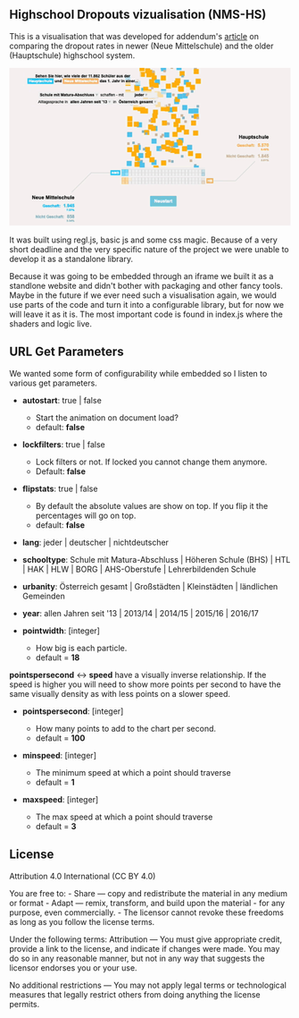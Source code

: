 ## Highschool Dropouts vizualisation (NMS-HS)

This is a visualisation that was developed for addendum's [article](https://www.addendum.org/neue-mittelschule/gekommen-um-wieder-zu-gehen/) on comparing the dropout rates in newer (Neue Mittelschule) and the older (Hauptschule) highschool system.

![imge](./readme.gif)

It was built using regl.js, basic js and some css magic. Because of a very short deadline and the very specific nature of the project we were unable to develop it as a standalone library.

Because it was going to be embedded through an iframe we built it as a standlone website and didn't bother with packaging and other fancy tools. Maybe in the future if we ever need such a visualisation again, we would use parts of the code and turn it into a configurable library, but for now we will leave it as it is. The most important code is found in index.js where the shaders and logic live.

## URL Get Parameters

We wanted some form of configurability while embedded so I listen to various get parameters.

- **autostart**: true | false
    - Start the animation on document load?
    - default: **false**

- **lockfilters**: true | false
    - Lock filters or not. If locked you cannot change them anymore.
    - Default: **false**

- **flipstats**: true | false
    - By default the absolute values are show on top. If you flip it the percentages will go on top.
    - default: **false**

- **lang**: jeder | deutscher | nichtdeutscher
- **schooltype**: Schule mit Matura-Abschluss | Höheren Schule (BHS) | HTL | HAK | HLW | BORG | AHS-Oberstufe | Lehrerbildenden Schule
- **urbanity**: Österreich gesamt | Großstädten | Kleinstädten | ländlichen Gemeinden
- **year**: allen Jahren seit '13 | 2013/14 | 2014/15 | 2015/16 | 2016/17

- **pointwidth**: [integer]
    - How big is each particle.
    - default = **18**

**pointspersecond** <-> **speed** have a visually inverse relationship. If the speed is higher you will need to show more points per second to have the same visually density as with less points on a slower speed.

- **pointspersecond**: [integer]
    - How many points to add to the chart per second.
    - default = **100**

- **minspeed**: [integer]
    - The minimum speed at which a point should traverse
    - default = **1**
- **maxspeed**: [integer]
    - The max speed at which a point should traverse
    - default = **3**

## License

Attribution 4.0 International (CC BY 4.0)

You are free to: - Share — copy and redistribute the material in any medium or format - Adapt — remix, transform, and build upon the material - for any purpose, even commercially. - The licensor cannot revoke these freedoms as long as you follow the license terms.

Under the following terms: Attribution — You must give appropriate credit, provide a link to the license, and indicate if changes were made. You may do so in any reasonable manner, but not in any way that suggests the licensor endorses you or your use.

No additional restrictions — You may not apply legal terms or technological measures that legally restrict others from doing anything the license permits.
